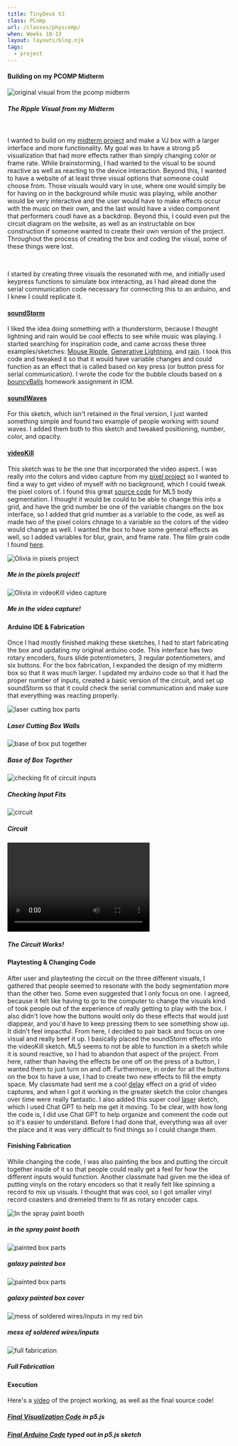 ```yaml
---
title: TinyDesk VJ
class: PComp
url: /classes/physcomp/
when: Weeks 10-13
layout: layouts/blog.njk
tags:
  - project
---
```


#### Building on my PCOMP Midterm

<div class="img-div">
<div class="img-cont">
  <img class="blog-img" alt="original visual from the pcomp midterm" src="https://cdn.glitch.global/d7ac8ce9-d6b5-4915-b92c-e6f0bf0d0c29/IMG_3940.JPG?v=1733722690149">
  <h5>
    The Ripple Visual from my Midterm
  </h5>
  </div>
</div>
<br>

I wanted to build on my [midterm project](https://docblog-olee.glitch.me/projects/pcomp1/) and make a VJ box with a larger interface and more functionality.
My goal was to have a strong p5 visualization that had more effects rather than simply changing color or frame rate. While brainstorming, I had wanted to the visual to be sound reactive
as well as reacting to the device interaction. Beyond this, I wanted to have a website of at least three visual options that someone could choose from. Those visuals would vary in use, where one would simply be for having on in the background while music was playing, while another would be very interactive and the user would have to make effects
occur with the music on their own, and the last would have a video component that performers coudl have as a backdrop. Beyond this, I could even put the circuit diagram on the website, as well
as an instructable on box construction if someone wanted to create their own version of the project. Throughout the process of creating the box and coding the visual, some of
these things were lost.

<br>

I started by creating three visuals the resonated with me, and initially used keypress functions to simulate box interacting, as I had alread done the serial communication code necessary for connecting this to an arduino, and I knew I could replicate it.

#### [soundStorm](https://editor.p5js.org/oliviaemlee/sketches/aA7Suir-g)

I liked the idea doing something with a thunderstorm, because I thought lightning and rain would be cool effects to see while music was playing. I started searching for inspiration code, and came across these three examples/sketches:
[Mouse Ripple](https://happycoding.io/tutorials/p5js/input/mouse-ripple), [Generative Lightning](https://editor.p5js.org/dlatolley/sketches/Bu3JRNqgF), and [rain](https://editor.p5js.org/kelsierose94/sketches/MU2Y21aG0). I took this code and tweaked it so that it would have variable changes and could function as an effect that is called based on key press (or button press for serial communication). I wrote the code for the bubble clouds based on a
[bouncyBalls](https://editor.p5js.org/oliviaemlee/sketches/KfGtsVCtU) homework assignment in ICM.

#### [soundWaves](https://editor.p5js.org/oliviaemlee/sketches/nL5Cfv6Oi)

For this sketch, which isn't retained in the final version, I just wanted something simple and found two example of people working with sound waves. I added them both to this sketch and tweaked positioning, number, color, and opacity.

#### [videoKill](https://editor.p5js.org/oliviaemlee/sketches/89DohdKNp)

This sketch was to be the one that incorporated the video aspect. I was really into the colors and video capture from my [pixel project](https://editor.p5js.org/oliviaemlee/sketches/hzMPd6IpS) so I wanted to find a way to get video of myself with no background, which I could tweak the pixel colors of. I found
this great [source code](https://editor.p5js.org/ml5/sketches/ruoyal-RC) for ML5 body segmentation. I thought it would be could to be able to change this into a grid, and have the grid number be one of the variable changes on the box interface, so I added that grid number as a variable to the code, as well as made two of the pixel colors chnage to a variable so the colors of the video would change as well.
I wanted the box to have some general effects as well, so I added variables for blur, grain, and frame rate. The film grain code I found [here](https://editor.p5js.org/lazydistribution/sketches/nB-VddIvd).

<div class="img-div">
  <div class="img-cont">
  <img class="blog-img" alt="Olivia in pixels project" src="https://cdn.glitch.global/d7ac8ce9-d6b5-4915-b92c-e6f0bf0d0c29/IMG_4320.JPG?v=1733722690149">
  <h5>
   Me in the pixels project!
  </h5>
  </div>
<div class="img-cont">
  <img class="blog-img" alt="Olivia in videoKill video capture" src="https://cdn.glitch.global/d7ac8ce9-d6b5-4915-b92c-e6f0bf0d0c29/IMG_4697.JPG?v=1733722787324">
  <h5>
   Me in the video capture!
  </h5>
  </div>
</div>

#### Arduino IDE & Fabrication

Once I had mostly finished making these sketches, I had to start fabricating the box and updating my original arduino code. This interface has two rotary encoders, fours slide potentiometers, 3 regular potentiometers, and six buttons.
For the box fabrication, I expanded the design of my midterm box so that it was much larger. I updated my arduino code so that it had the proper number of inputs, created a basic version of the circuit,
and set up soundStorm so that it could check the serial communication and make sure that everything was reacting properly.

<!-- ADD SKETCH PICTURES!! -->

<div class="img-div">
<div class="img-cont">
  <img class="blog-img" alt="laser cutting box parts" src="https://cdn.glitch.global/d7ac8ce9-d6b5-4915-b92c-e6f0bf0d0c29/IMG_4560.JPG?v=1733722748172">
  <h5>
    Laser Cutting Box Walls
  </h5>
  </div>
<div class="img-cont">
  <img class="blog-img" alt="base of box put together" src="https://cdn.glitch.global/d7ac8ce9-d6b5-4915-b92c-e6f0bf0d0c29/IMG_4564.JPG?v=1733722757489">
  <h5>
    Base of Box Together
  </h5>
  </div>
  <div class="img-cont">
  <img class="blog-img" alt="checking fit of circuit inputs" src="https://cdn.glitch.global/d7ac8ce9-d6b5-4915-b92c-e6f0bf0d0c29/IMG_4627.JPG?v=1733722760867">
  <h5>
    Checking Input Fits
  </h5>
  </div>
    <div class="img-cont">
  <img class="blog-img" alt="circuit" src="https://cdn.glitch.global/d7ac8ce9-d6b5-4915-b92c-e6f0bf0d0c29/IMG_4557.JPG?v=1733722720804">
  <h5>
    Circuit
  </h5>
  </div>
</div>

<div>
  <div class="vid-aud">
  <video width="320" height="200" controls>
  <source src="https://cdn.glitch.me/d7ac8ce9-d6b5-4915-b92c-e6f0bf0d0c29/IMG_4555.MOV?v=1733725138578" >
Your browser does not support the video tag.
</video><h5>
    <i>The Circuit Works!</i>
  </h5>
  </div>
</div>

#### Playtesting & Changing Code

After user and playtesting the circuit on the three different visuals, I gathered that people seemed to resonate with the body segmentation more than the other two. Some even suggested
that I only focus on one. I agreed, because it felt like having to go to the computer to change the visuals kind of took people out of the experience of really getting to play with the box.
I also didn't love how the buttons would only do these effects that would just diappear, and you'd have to keep pressing them to see something show up. It didn't feel impactful. From here, I decided to pair back and focus
on one visual and really beef it up. I basically placed the soundStorm effects into the videoKill sketch. ML5 seems to not be able to function in a sketch while it is sound reactive, so I had to abandon that aspect of the project.
From here, rather than having the effects be one off on the press of a button, I wanted them to just turn on and off. Furthermore, in order for all the buttons on the box to have a use, I had to create two new effects to fill the empty space.
My classmate had sent me a cool [delay](https://editor.p5js.org/oliviaemlee/sketches/1MyYEo6u-) effect on a grid of video captures, and when I got it working in the greater sketch the color changes over time were really fantastic. I also added this super cool [laser](https://editor.p5js.org/lokoshiv/sketches/ryRplw9om) sketch, which I used Chat GPT
to help me get it moving. To be clear, with how long the code is, I did use Chat GPT to help organize and comment the code out so it's easier to understand. Before I had done that, everything was all over the place and it was very difficult to find things so I could change them.

#### Finishing Fabrication

While changing the code, I was also painting the box and putting the circuit together inside of it so that people could really get a feel for how the different inputs would function.
Another classmate had given me the idea of putting vinyls on the rotary encoders so that it really felt like spinning a record to mix up visuals. I thought that was cool, so I got smaller vinyl record coasters and dremeled them to fit as rotary encoder caps.

<div class="img-div">
<div class="img-cont">
  <img class="blog-img" alt="In the spray paint booth" src="https://cdn.glitch.global/d7ac8ce9-d6b5-4915-b92c-e6f0bf0d0c29/IMG_4628.JPG?v=1733722771545">
  <h5>
    in the spray paint booth
  </h5>
  </div>
<div class="img-cont">
  <img class="blog-img" alt="painted box parts" src="https://cdn.glitch.global/d7ac8ce9-d6b5-4915-b92c-e6f0bf0d0c29/IMG_4678.JPG?v=1733726364818">
  <h5>
    galaxy painted box
  </h5>
  </div>
  <div class="img-cont">
  <img class="blog-img" alt="painted box parts" src="https://cdn.glitch.global/d7ac8ce9-d6b5-4915-b92c-e6f0bf0d0c29/IMG_4683.JPG?v=1733726372708">
  <h5>
    galaxy painted box cover
  </h5>
  </div>
  <div class="img-cont">
  <img class="blog-img" alt="mess of soldered wires/inputs in my red bin" src="https://cdn.glitch.global/d7ac8ce9-d6b5-4915-b92c-e6f0bf0d0c29/IMG_4684.JPG?v=1733726379463">
  <h5>
    mess of soldered wires/inputs
  </h5>
  </div>
    <div class="img-cont">
  <img class="blog-img" alt="full fabrication" src="https://cdn.glitch.global/d7ac8ce9-d6b5-4915-b92c-e6f0bf0d0c29/IMG_4725%202.JPG?v=1733722815470">
  <h5>
    Full Fabrication
  </h5>
  </div>
</div>

#### Execution

Here's a [video](https://drive.google.com/file/d/16esVSRQ3alPVk1kufLlmkbxxZRxrYIJB/view?usp=drive_link) of the project working, as well as the final source code!

<!--
<div>
  <div class="vid-aud">
  <video width="320" height="200" controls>
  <source src="" >
Your browser does not support the video tag.
</video><h5>
    <i>It Works!</i>
  </h5>
  </div>
</div> -->

##### [Final Visualization Code](https://editor.p5js.org/oliviaemlee/sketches/e5eQotsBQ) in p5.js

##### [Final Arduino Code](https://editor.p5js.org/oliviaemlee/sketches/eCxUK3-la) typed out in p5.js sketch
